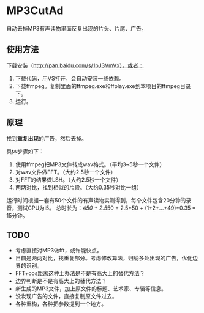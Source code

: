# MP3CutAd
自动去掉MP3有声读物里面反复出现的片头、片尾、广告。

## 使用方法
下载安装（http://pan.baidu.com/s/1pJ3VmVx），或者：

1. 下载代码，用VS打开，会自动安装一些依赖。
2. 下载ffmpeg。复制里面的ffmpeg.exe和ffplay.exe到本项目的ffmpeg目录下。
3. 运行。

## 原理
找到**重复出现**的广告，然后去掉。

具体步骤如下：

1. 使用ffmpeg把MP3文件转成wav格式。（平均3~5秒一个文件）
2. 对wav文件做FFT。（大约2.5秒一个文件）
3. 对FFT的结果做LSH。（大约2.5秒一个文件）
4. 两两对比，找到相似的片段。（大约0.35秒对比一组）

运行时间根据一套有50个文件的有声读物实测得到，每个文件包含20分钟的录音，测试CPU为i5。
总时长为：4*50 + 2.5*50 + 2.5*50 + (1+2+...+49)*0.35 = 15分钟。


## TODO
* 考虑直接对MP3做fft，或许能快点。
* 目前是两两对比，找重复部分。考虑修改算法，归纳多处出现的广告，优化边界的识别。
* FFT+cos距离这种土办法是不是有高大上的替代方法？
* 边界判断是不是有高大上的替代方法？
* 新生成的MP3文件，加上原文件的标题、艺术家、专辑等信息。
* 没发现广告的文件，直接复制原文件过去。
* 各种重构，各种把参数提到一个地方。